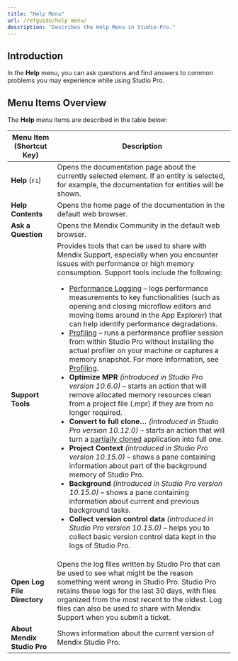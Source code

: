 ```yaml
---
title: "Help Menu"
url: /refguide/help-menu/
description: "Describes the Help Menu in Studio-Pro."
---
```


## Introduction

In the **Help** menu, you can ask questions and find answers to common problems you may experience while using Studio Pro. 

## Menu Items Overview

The **Help** menu items are described in the table below:

| Menu Item (Shortcut Key)    | Description                                                  |
| --------------------------- | ------------------------------------------------------------ |
| **Help** (<kbd>F1</kbd>)    | Opens the documentation page about the currently selected element. If an entity is selected, for example, the documentation for entities will be shown. |
| **Help Contents**           | Opens the home page of the documentation in the default web browser. |
| **Ask a Question**          | Opens the Mendix Community in the default web browser.       |
| **Support Tools**           | Provides tools that can be used to share with Mendix Support, especially when you encounter issues with performance or high memory consumption. Support tools include the following:<br> <ul><li>[Performance Logging](/refguide/performance-logging/) – logs performance measurements to key functionalities (such as opening and closing microflow editors and moving items around in the App Explorer) that can help identify performance degradations.</li> <li>[Profiling](/refguide/profiling/) – runs a performance profiler session from within Studio Pro without installing the actual profiler on your machine or captures a memory snapshot. For more information, see [Profiling](/refguide/profiling/).  </li> <li>**Optimize MPR** *(introduced in Studio Pro version 10.6.0)* – starts an action that will remove allocated memory resources clean from a project file (.mpr) if they are from no longer required.</li><li>**Convert to full clone…** *(introduced in Studio Pro version 10.12.0)* – starts an action that will turn a [partially cloned](/refguide/clone-type/)  application into full one.</li><li>**Project Context** *(introduced in Studio Pro version 10.15.0)* – shows a pane containing information about part of the background memory of Studio Pro.</li><li>**Background** *(introduced in Studio Pro version 10.15.0)* – shows a pane containing information about current and previous background tasks.</li><li>**Collect version control data** *(introduced in Studio Pro version 10.15.0)* – helps you to collect basic version control data kept in the logs of Studio Pro.</li></ul> |
| **Open Log File Directory** | Opens the log files written by Studio Pro that can be used to see what might be the reason something went wrong in Studio Pro. Studio Pro retains these logs for the last 30 days, with files organized from the most recent to the oldest. Log files can also be used to share with Mendix Support when you submit a ticket. |
| **About Mendix Studio Pro** | Shows information about the current version of Mendix Studio Pro. |
